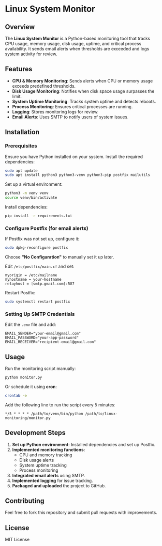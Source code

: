 # Linux System Monitor

## Overview
The **Linux System Monitor** is a Python-based monitoring tool that tracks CPU usage, memory usage, disk usage, uptime, and critical process availability. It sends email alerts when thresholds are exceeded and logs system activity for review.

## Features
- **CPU & Memory Monitoring**: Sends alerts when CPU or memory usage exceeds predefined thresholds.
- **Disk Usage Monitoring**: Notifies when disk space usage surpasses the limit.
- **System Uptime Monitoring**: Tracks system uptime and detects reboots.
- **Process Monitoring**: Ensures critical processes are running.
- **Logging**: Stores monitoring logs for review.
- **Email Alerts**: Uses SMTP to notify users of system issues.

## Installation

### Prerequisites
Ensure you have Python installed on your system. Install the required dependencies:

```bash
sudo apt update
sudo apt install python3 python3-venv python3-pip postfix mailutils
```

Set up a virtual environment:
```bash
python3 -m venv venv
source venv/bin/activate
```

Install dependencies:
```bash
pip install -r requirements.txt
```

### Configure Postfix (for email alerts)
If Postfix was not set up, configure it:
```bash
sudo dpkg-reconfigure postfix
```
Choose **"No Configuration"** to manually set it up later.

Edit `/etc/postfix/main.cf` and set:
```
myorigin = /etc/mailname
myhostname = your-hostname
relayhost = [smtp.gmail.com]:587
```
Restart Postfix:
```bash
sudo systemctl restart postfix
```

### Setting Up SMTP Credentials
Edit the `.env` file and add:
```
EMAIL_SENDER="your-email@gmail.com"
EMAIL_PASSWORD="your-app-password"
EMAIL_RECEIVER="recipient-email@gmail.com"
```

## Usage
Run the monitoring script manually:
```bash
python monitor.py
```
Or schedule it using **cron**:
```bash
crontab -e
```
Add the following line to run the script every 5 minutes:
```
*/5 * * * * /path/to/venv/bin/python /path/to/linux-monitoring/monitor.py
```

## Development Steps
1. **Set up Python environment**: Installed dependencies and set up Postfix.
2. **Implemented monitoring functions**:
   - CPU and memory tracking
   - Disk usage alerts
   - System uptime tracking
   - Process monitoring
3. **Integrated email alerts** using SMTP.
4. **Implemented logging** for issue tracking.
5. **Packaged and uploaded** the project to GitHub.

## Contributing
Feel free to fork this repository and submit pull requests with improvements.

## License
MIT License

